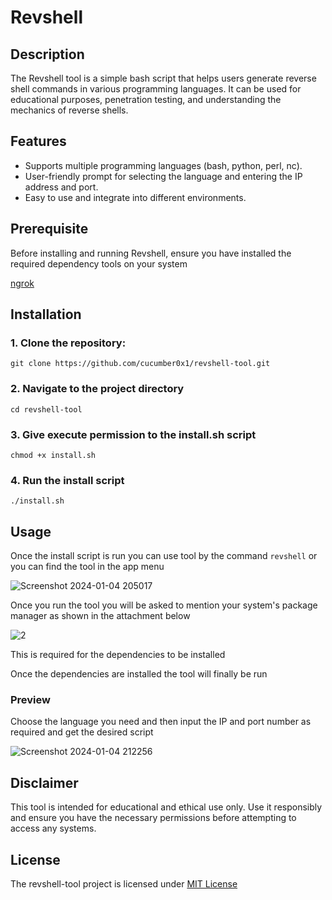 # Revshell

## Description

The Revshell tool is a simple bash script that helps users generate reverse shell commands in various programming languages. It can be used for educational purposes, penetration testing, and understanding the mechanics of reverse shells.

## Features

- Supports multiple programming languages (bash, python, perl, nc).
- User-friendly prompt for selecting the language and entering the IP address and port.
- Easy to use and integrate into different environments.

## Prerequisite
Before installing and running Revshell, ensure you have installed the required dependency tools on your system

[ngrok](https://dashboard.ngrok.com/get-started/setup/linux)
 

## Installation

### 1. Clone the repository:
```
git clone https://github.com/cucumber0x1/revshell-tool.git
```

### 2. Navigate to the project directory
```
cd revshell-tool
```

### 3. Give execute permission to the install.sh script
```
chmod +x install.sh
```

### 4. Run the install script
```
./install.sh
```

## Usage

Once the  install script is run you can use tool by the command ```revshell``` or you can find the tool in the app menu

![Screenshot 2024-01-04 205017](https://github.com/cucumber0x1/revshell-tool/assets/66362384/2187a920-d956-4912-a21b-cc41b84f0f2f)

Once you run the tool you will be asked to mention your system's package manager as shown in the attachment below

![2](https://github.com/cucumber0x1/revshell-tool/assets/66362384/1f406bbf-edb3-47e8-9392-5d67617d428a)

This is required for the dependencies to be installed

Once the dependencies are installed the tool will finally be run

### Preview
Choose the language you need and then input the IP and port number as required and get the desired script

![Screenshot 2024-01-04 212256](https://github.com/cucumber0x1/revshell-tool/assets/66362384/3441862c-70d4-4336-bf8f-0b791e688f66)

## Disclaimer
This tool is intended for educational and ethical use only. Use it responsibly and ensure you have the necessary permissions before attempting to access any systems.

## License
The revshell-tool project is licensed under [MIT License](/LICENSE)
